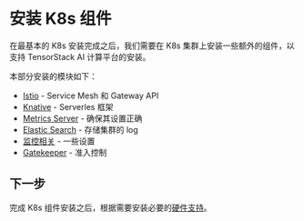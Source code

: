 # 安装 K8s 组件

在最基本的 K8s 安装完成之后，我们需要在 K8s 集群上安装一些额外的组件，以支持 TensorStack AI 计算平台的安装。

本部分安装的模块如下：

- [Istio](./istio.md) - Service Mesh 和 Gateway API
- [Knative](./knative.md) - Serverles 框架
- [Metrics Server](./metrics-server.md) - 确保其设置正确
- [Elastic Search](./elastic-search.md) - 存储集群的 log
- [监控相关](./monitoring.md) - 一些设置
- [Gatekeeper](./gatekeeper.md) - 准入控制

## 下一步

完成 K8s 组件安装之后，根据需要安装必要的[硬件支持](../../hardware/index.md)。
